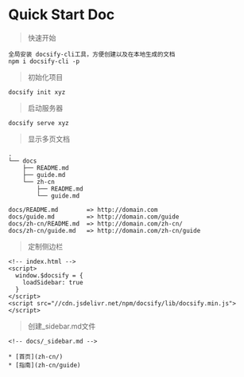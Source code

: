 # Quick Start Doc

> 快速开始

```
全局安装 docsify-cli工具，方便创建以及在本地生成的文档
npm i docsify-cli -p
```



> 初始化项目

```
docsify init xyz
```



> 启动服务器

```
docsify serve xyz
```



> 显示多页文档

```
.
└── docs
    ├── README.md
    ├── guide.md
    └── zh-cn
        ├── README.md
        └── guide.md
        
docs/README.md        => http://domain.com
docs/guide.md         => http://domain.com/guide
docs/zh-cn/README.md  => http://domain.com/zh-cn/
docs/zh-cn/guide.md   => http://domain.com/zh-cn/guide
```



> 定制侧边栏

```
<!-- index.html -->
<script>
  window.$docsify = {
    loadSidebar: true
  }
</script>
<script src="//cdn.jsdelivr.net/npm/docsify/lib/docsify.min.js"></script>
```



> 创建_sidebar.md文件

```
<!-- docs/_sidebar.md -->

* [首页](zh-cn/)
* [指南](zh-cn/guide)
```

